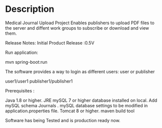 # Description


Medical Journal Upload Project
Enables publishers to upload PDF files to the server and diffent work groups to subscribe or download and view them.


Release Notes: 
Initial Product Release :0.5V

Run application:

mvn spring-boot:run

The software provides a way to login as different users: user or publisher

user1/user1
publisher1/publisher1

Prerequisites :

Java 1.8 or higher. JRE
mySQL 7 or higher database installed on local.
Add mySQL schema Journals .
mySQL database settings to be modified in application.properties file.
Tomcat 8 or higher.
maven build tool

Software has being Tested and is production ready now.
